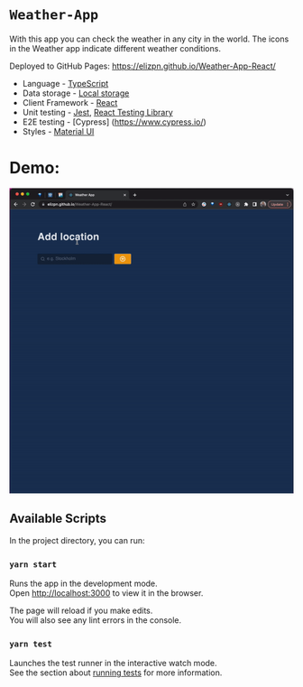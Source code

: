 # `Weather-App`

With this app you can check the weather in any city in the world. The icons in the Weather app indicate different weather conditions.

Deployed to GitHub Pages: https://elizpn.github.io/Weather-App-React/

-  Language - [TypeScript](https://www.typescriptlang.org/)
-  Data storage - [Local storage](https://developer.mozilla.org/en-US/docs/Web/API/Window/localStorage)
-  Client Framework - [React](https://reactjs.org)
-  Unit testing - [Jest](https://jestjs.io), [React Testing Library](https://testing-library.com)
-  E2E testing - [Cypress] (https://www.cypress.io/)
-  Styles - [Material UI](https://mui.com/) 

# Demo: 
<img src="./public/img/readme-images/weather-app.gif" title="Weather-app-demo">

## Available Scripts

In the project directory, you can run:

### `yarn start`

Runs the app in the development mode.\
Open [http://localhost:3000](http://localhost:3000) to view it in the browser.

The page will reload if you make edits.\
You will also see any lint errors in the console.

### `yarn test`

Launches the test runner in the interactive watch mode.\
See the section about [running tests](https://facebook.github.io/create-react-app/docs/running-tests) for more information.


